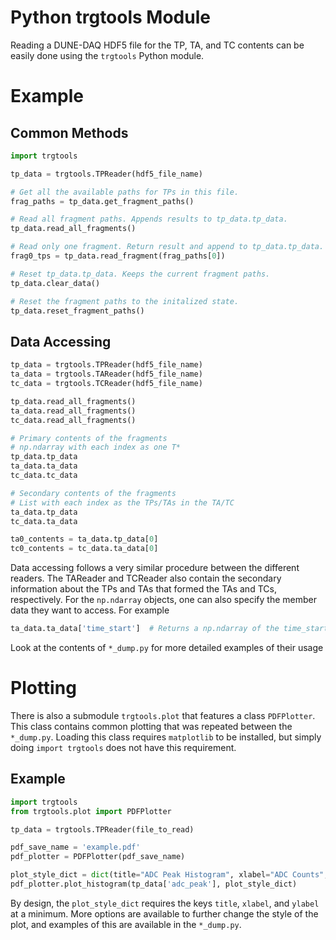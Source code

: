 # Python trgtools Module

Reading a DUNE-DAQ HDF5 file for the TP, TA, and TC contents can be easily done using the `trgtools` Python module.

# Example

## Common Methods
```python
import trgtools

tp_data = trgtools.TPReader(hdf5_file_name)

# Get all the available paths for TPs in this file.
frag_paths = tp_data.get_fragment_paths()

# Read all fragment paths. Appends results to tp_data.tp_data.
tp_data.read_all_fragments()

# Read only one fragment. Return result and append to tp_data.tp_data.
frag0_tps = tp_data.read_fragment(frag_paths[0])

# Reset tp_data.tp_data. Keeps the current fragment paths.
tp_data.clear_data()

# Reset the fragment paths to the initalized state.
tp_data.reset_fragment_paths()
```

## Data Accessing
```python
tp_data = trgtools.TPReader(hdf5_file_name)
ta_data = trgtools.TAReader(hdf5_file_name)
tc_data = trgtools.TCReader(hdf5_file_name)

tp_data.read_all_fragments()
ta_data.read_all_fragments()
tc_data.read_all_fragments()

# Primary contents of the fragments
# np.ndarray with each index as one T*
tp_data.tp_data
ta_data.ta_data
tc_data.tc_data

# Secondary contents of the fragments
# List with each index as the TPs/TAs in the TA/TC
ta_data.tp_data
tc_data.ta_data

ta0_contents = ta_data.tp_data[0]
tc0_contents = tc_data.ta_data[0]
```
Data accessing follows a very similar procedure between the different readers. The TAReader and TCReader also contain the secondary information about the TPs and TAs that formed the TAs and TCs, respectively. For the `np.ndarray` objects, one can also specify the member data they want to access. For example
```python
ta_data.ta_data['time_start']  # Returns a np.ndarray of the time_starts for all read TAs
```

Look at the contents of `*_dump.py` for more detailed examples of their usage

# Plotting
There is also a submodule `trgtools.plot` that features a class `PDFPlotter`. This class contains common plotting that was repeated between the `*_dump.py`. Loading this class requires `matplotlib` to be installed, but simply doing `import trgtools` does not have this requirement.

## Example
```python
import trgtools
from trgtools.plot import PDFPlotter

tp_data = trgtools.TPReader(file_to_read)

pdf_save_name = 'example.pdf'
pdf_plotter = PDFPlotter(pdf_save_name)

plot_style_dict = dict(title="ADC Peak Histogram", xlabel="ADC Counts", ylabel="Count")
pdf_plotter.plot_histogram(tp_data['adc_peak'], plot_style_dict)
```

By design, the `plot_style_dict` requires the keys `title`, `xlabel`, and `ylabel` at a minimum. More options are available to further change the style of the plot, and examples of this are available in the `*_dump.py`.
